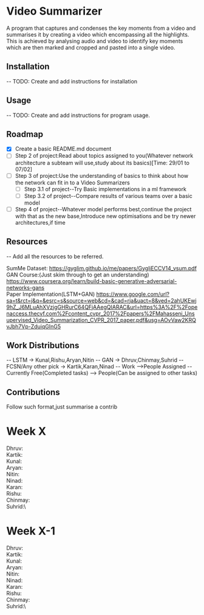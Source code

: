# Video Summarizer
A program that captures and condenses the key moments from a video and summarises it by creating a video which encompassing all the highlights. This is achieved by analysing audio and video to identify key moments which are then marked and cropped and pasted into a single video.

## Installation
-- TODO: Create and add instructions for installation


## Usage
-- TODO: Create and add instructions for program usage.

## Roadmap
- [x] Create a basic README.md document
- [ ] Step 2 of project:Read about topics assigned to you(Whatever network architecture a subteam will use,study about its basics)[Time: 29/01 to 07/02]
- [ ] Step 3 of project:Use the understanding of basics to think about how the network can fit in to a Video Summarizers
    - [ ] Step 3.1 of project--Try Basic implementations in a ml framework
    - [ ] Step 3.2 of project--Compare results of various teams over a basic model
- [ ] Step 4 of project--Whatever model performs best,continue the project with that as the new base,Introduce new optimisations and be try newer architectures,if time

## Resources
-- Add all the resources to be referred.
   
   SumMe Dataset:
   https://gyglim.github.io/me/papers/GygliECCV14_vsum.pdf
   \
   GAN Course:(Just skim through to get an understanding)
   https://www.coursera.org/learn/build-basic-generative-adversarial-networks-gans
   \
   Paper Implementation(LSTM+GAN)
   https://www.google.com/url?sa=t&rct=j&q=&esrc=s&source=web&cd=&cad=rja&uact=8&ved=2ahUKEwj9hZ_J6MLuAhXVzjgGHRurC64QFjAAegQIARAC&url=https%3A%2F%2Fopenaccess.thecvf.com%2Fcontent_cvpr_2017%2Fpapers%2FMahasseni_Unsupervised_Video_Summarization_CVPR_2017_paper.pdf&usg=AOvVaw2KRQvJbh7Vp-ZduiqGInG5

## Work Distributions
-- LSTM -> Kunal,Rishu,Aryan,Nitin 
-- GAN  -> Dhruv,Chinmay,Suhrid
-- FCSN/Any other pick -> Kartik,Karan,Ninad
-- Work -->People Assigned
-- Currently Free(Completed tasks) --> People(Can be assigned to other tasks)

## Contributions
Follow such format,just summarise a contrib

# Week X
Dhruv:\
Kartik:\
Kunal:\
Aryan:\
Nitin:\
Ninad:\
Karan:\
Rishu:\
Chinmay:\
Suhrid:\

# Week X-1
Dhruv:\
Kartik:\
Kunal:\
Aryan:\
Nitin:\
Ninad:\
Karan:\
Rishu:\
Chinmay:\
Suhrid:\
